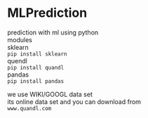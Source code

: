 # MLPrediction
prediction with ml using python     
modules     
sklearn     
`pip install sklearn`   
quendl  
`pip install quandl`    
pandas  
`pip install pandas`    

we use WIKI/GOOGL data set      
its online data set and you can download from   
`www.quandl.com`


